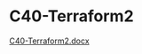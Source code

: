 # C40-Terraform2

[C40-Terraform2.docx](https://github.com/user-attachments/files/21341264/C40-Terraform2.docx)
